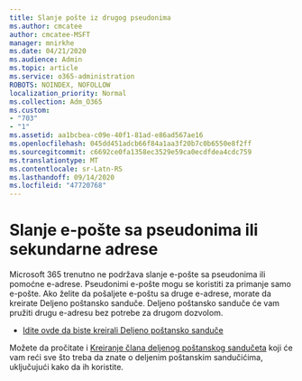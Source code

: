 ```yaml
---
title: Slanje pošte iz drugog pseudonima
ms.author: cmcatee
author: cmcatee-MSFT
manager: mnirkhe
ms.date: 04/21/2020
ms.audience: Admin
ms.topic: article
ms.service: o365-administration
ROBOTS: NOINDEX, NOFOLLOW
localization_priority: Normal
ms.collection: Adm_O365
ms.custom:
- "703"
- "1"
ms.assetid: aa1bcbea-c09e-40f1-81ad-e86ad567ae16
ms.openlocfilehash: 045dd451adcb66f84a1aa3f20b7c0b6550e8f2ff
ms.sourcegitcommit: c6692ce0fa1358ec3529e59ca0ecdfdea4cdc759
ms.translationtype: MT
ms.contentlocale: sr-Latn-RS
ms.lasthandoff: 09/14/2020
ms.locfileid: "47720768"
---
```

# <a name="send-email-from-an-alias-or-secondary-address"></a>Slanje e-pošte sa pseudonima ili sekundarne adrese

Microsoft 365 trenutno ne podržava slanje e-pošte sa pseudonima ili pomoćne e-adrese. Pseudonimi e-pošte mogu se koristiti za primanje samo e-pošte. Ako želite da pošaljete e-poštu sa druge e-adrese, morate da kreirate Deljeno poštansko sanduče. Deljeno poštansko sanduče će vam pružiti drugu e-adresu bez potrebe za drugom dozvolom.
  
- [Idite ovde da biste kreirali Deljeno poštansko sanduče](https://portal.office.com/AdminPortal/Home#/AssistedGuide/addemailoptions)

Možete da pročitate i [Kreiranje člana deljenog poštanskog sandučeta](https://docs.microsoft.com/microsoft-365/admin/email/create-a-shared-mailbox) koji će vam reći sve što treba da znate o deljenim poštanskim sandučićima, uključujući kako da ih koristite.